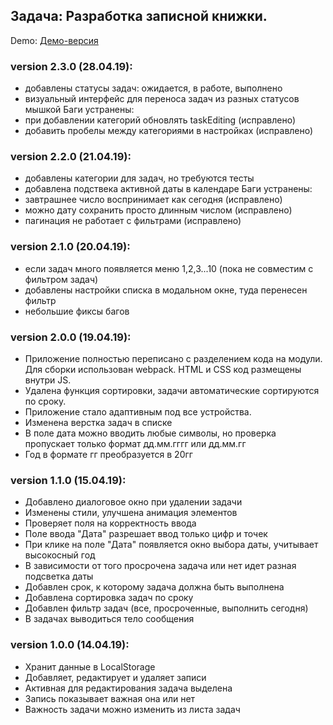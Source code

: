## Задача: Разработка записной книжки.
Demo: [Демо-версия](http://xn--h1alacdcpb.xn----7sbbhpa4ayed4a.xn--p1ai/notepad/)

### version 2.3.0 (28.04.19):
- добавлены статусы задач: ожидается, в работе, выполнено
- визуальный интерфейс для переноса задач из разных статусов мышкой
Баги устранены:
- при добавлении категорий обновлять taskEditing (исправлено)
- добавить пробелы между категориями в настройках (исправлено)

### version 2.2.0 (21.04.19):
- добавлены категории для задач, но требуются тесты
- добавлена подствека активной даты в календаре
Баги устранены:
- завтрашнее число воспринимает как сегодня (исправлено)
- можно дату сохранить просто длинным числом (исправлено)
- пагинация не работает с фильтрами (исправлено)

### version 2.1.0 (20.04.19):
- если задач много появляется меню 1,2,3...10 (пока не совместим с фильтром задач)
- добавлены настройки списка в модальном окне, туда перенесен фильтр
- небольшие фиксы багов

### version 2.0.0 (19.04.19):
- Приложение полностью переписано с разделением кода на модули. Для сборки использован webpack. HTML и CSS код размещены внутри JS.
- Удалена функция сортировки, задачи автоматические сортируются по сроку.
- Приложение стало адаптивным под все устройства.
- Изменена верстка задач в списке
- В поле дата можно вводить любые символы, но проверка пропускает только формат дд.мм.гггг или дд.мм.гг
- Год в формате гг преобразуется в 20гг

### version 1.1.0 (15.04.19):
- Добавлено диалоговое окно при удалении задачи
- Изменены стили, улучшена анимация элементов
- Проверяет поля на корректность ввода
- Поле ввода "Дата" разрешает ввод только цифр и точек
- При клике на поле "Дата" появляется окно выбора даты, учитывает высокосный год
- В зависимости от того просрочена задача или нет идет разная подсветка даты
- Добавлен срок, к которому задача должна быть выполнена
- Добавлена сортировка задач по сроку
- Добавлен фильтр задач (все, просроченные, выполнить сегодня)
- В задачах выводиться тело сообщения

### version 1.0.0 (14.04.19):
- Хранит данные в LocalStorage
- Добавляет, редактирует и удаляет записи
- Активная для редактирования задача выделена
- Запись показывает важная она или нет
- Важность задачи можно изменить из листа задач